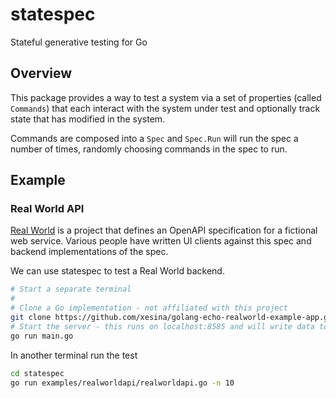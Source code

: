 # statespec

Stateful generative testing for Go

## Overview

This package provides a way to test a system via a set of properties (called `Commands`) that 
each interact with the system under test and optionally track state that has modified in the system.

Commands are composed into a `Spec` and `Spec.Run` will run the spec a number of times, randomly
choosing commands in the spec to run.

## Example

### Real World API

[Real World](https://github.com/gothinkster/realworld) is a project that defines an OpenAPI specification 
for a fictional web service. Various people have written UI clients against this spec and backend 
implementations of the spec.

We can use statespec to test a Real World backend.

```bash
# Start a separate terminal
#
# Clone a Go implementation - not affiliated with this project
git clone https://github.com/xesina/golang-echo-realworld-example-app.git
# Start the server - this runs on localhost:8585 and will write data to a file using sqlite3
go run main.go
```

In another terminal run the test

```bash
cd statespec
go run examples/realworldapi/realworldapi.go -n 10
```

